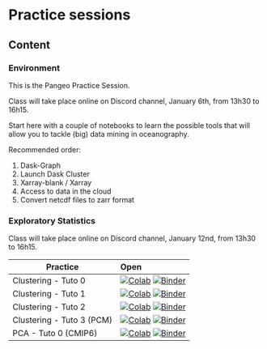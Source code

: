 # Practice sessions

## Content

### Environment

This is the Pangeo Practice Session. 

Class will take place online on Discord channel, January 6th, from 13h30 to 16h15.

Start here with a couple of notebooks to learn the possible tools that will allow you to tackle (big) data mining in oceanography.

Recommended order:

1. Dask-Graph
1. Launch Dask Cluster
1. Xarray-blank / Xarray
1. Access to data in the cloud
1. Convert netcdf files to zarr format


### Exploratory Statistics

Class will take place online on Discord channel, January 12nd, from 13h30 to 16h15.

| Practice | Open |
|------------|:--------------|
| Clustering - Tuto 0 | [![Colab](https://img.shields.io/static/v1?label=Google&message=Open+with+Colab&color=blue&style=plastic&logo=google-colab)](https://colab.research.google.com/github/obidam/ds2-2020/blob/ds2-2021/practice/exploratory_statitics/Clustering-Tuto-0.ipynb) [![Binder](https://img.shields.io/static/v1.svg?logo=Jupyter&label=Binder&message=Open+with+Pangeo&color=blue)](https://binder.pangeo.io/v2/gh/obidam/ds2-2020/ds2-2021?filepath=practice%2Fexploratory_statitics%2FClustering-Tuto-0.ipynb&urlpath=lab) |
| Clustering - Tuto 1 | [![Colab](https://img.shields.io/static/v1?label=Google&message=Open+with+Colab&color=blue&style=plastic&logo=google-colab)](https://colab.research.google.com/github/obidam/ds2-2020/blob/ds2-2021/practice/exploratory_statitics/Clustering-Tuto-1.ipynb) [![Binder](https://img.shields.io/static/v1.svg?logo=Jupyter&label=Binder&message=Open+with+Pangeo&color=blue)](https://binder.pangeo.io/v2/gh/obidam/ds2-2020/ds2-2021?filepath=practice%2Fexploratory_statitics%2FClustering-Tuto-1.ipynb&urlpath=lab) |
| Clustering - Tuto 2 | [![Colab](https://img.shields.io/static/v1?label=Google&message=Open+with+Colab&color=blue&style=plastic&logo=google-colab)](https://colab.research.google.com/github/obidam/ds2-2020/blob/ds2-2021/practice/exploratory_statitics/Clustering-Tuto-2.ipynb) [![Binder](https://img.shields.io/static/v1.svg?logo=Jupyter&label=Binder&message=Open+with+Pangeo&color=blue)](https://binder.pangeo.io/v2/gh/obidam/ds2-2020/ds2-2021?filepath=practice%2Fexploratory_statitics%2FClustering-Tuto-2.ipynb&urlpath=lab) |
| Clustering - Tuto 3 (PCM)| [![Colab](https://img.shields.io/static/v1?label=Google&message=Open+with+Colab&color=blue&style=plastic&logo=google-colab)](https://colab.research.google.com/github/obidam/ds2-2020/blob/ds2-2021/practice/exploratory_statitics/Clustering-Tuto-3-PCM.ipynb) [![Binder](https://img.shields.io/static/v1.svg?logo=Jupyter&label=Binder&message=Open+with+Pangeo&color=blue)](https://binder.pangeo.io/v2/gh/obidam/ds2-2020/ds2-2021?filepath=practice%2Fexploratory_statitics%2FClustering-Tuto-3-PCM.ipynb&urlpath=lab) |
| PCA - Tuto 0 (CMIP6) | [![Colab](https://img.shields.io/static/v1?label=Google&message=Open+with+Colab&color=blue&style=plastic&logo=google-colab)](https://colab.research.google.com/github/obidam/ds2-2020/blob/ds2-2021/practice/exploratory_statitics/PCA-Tuto-0.ipynb) [![Binder](https://img.shields.io/static/v1.svg?logo=Jupyter&label=Binder&message=Open+with+Pangeo&color=blue)](https://binder.pangeo.io/v2/gh/obidam/ds2-2020/ds2-2021?filepath=practice%2Fexploratory_statitics%2FPCA-Tuto-0.ipynb&urlpath=lab) |